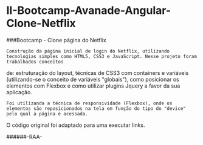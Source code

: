# II-Bootcamp-Avanade-Angular-Clone-Netflix

###Bootcamp - Clone página do Netflix

	Construção da página inicial de login do Netflix, utilizando tecnologias simples como HTML5, CSS3 e JavaScript. Nesse projeto foram trabalhados conceitos
de: estruturação do layout, técnicas de CSS3 com containers e variáveis (utilizando-se o conceito de variáveis "globais"), como posicionar os elementos 
com Flexbox e como utilizar plugins Jquery a favor da sua aplicação.

	Foi utilizanda a técnica de responsividade (Flexbox), onde os elementos são reposicionados na tela em função do tipo do "device" pelo qual a página é acessada.
O código original foi adaptado para uma executar links.

######-RAA-
